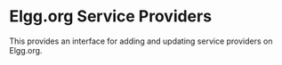 # Elgg.org Service Providers 

This provides an interface for adding and updating service providers on Elgg.org.
